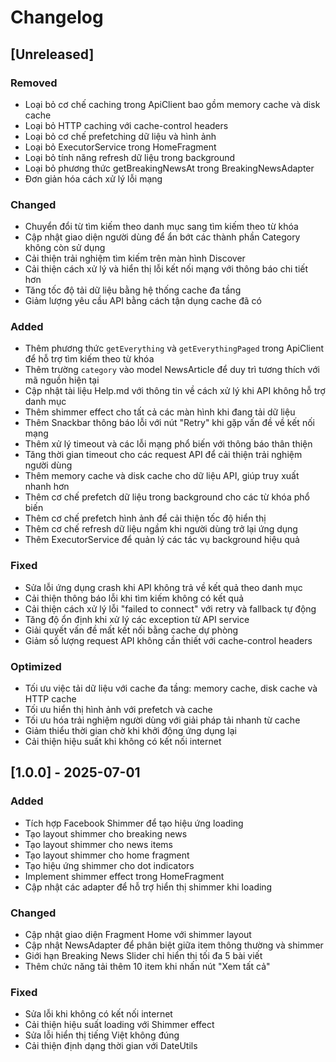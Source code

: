 # Changelog

## [Unreleased]

### Removed
- Loại bỏ cơ chế caching trong ApiClient bao gồm memory cache và disk cache
- Loại bỏ HTTP caching với cache-control headers
- Loại bỏ cơ chế prefetching dữ liệu và hình ảnh
- Loại bỏ ExecutorService trong HomeFragment
- Loại bỏ tính năng refresh dữ liệu trong background
- Loại bỏ phương thức getBreakingNewsAt trong BreakingNewsAdapter
- Đơn giản hóa cách xử lý lỗi mạng

### Changed
- Chuyển đổi từ tìm kiếm theo danh mục sang tìm kiếm theo từ khóa
- Cập nhật giao diện người dùng để ẩn bớt các thành phần Category không còn sử dụng
- Cải thiện trải nghiệm tìm kiếm trên màn hình Discover
- Cải thiện cách xử lý và hiển thị lỗi kết nối mạng với thông báo chi tiết hơn
- Tăng tốc độ tải dữ liệu bằng hệ thống cache đa tầng
- Giảm lượng yêu cầu API bằng cách tận dụng cache đã có

### Added
- Thêm phương thức `getEverything` và `getEverythingPaged` trong ApiClient để hỗ trợ tìm kiếm theo từ khóa
- Thêm trường `category` vào model NewsArticle để duy trì tương thích với mã nguồn hiện tại
- Cập nhật tài liệu Help.md với thông tin về cách xử lý khi API không hỗ trợ danh mục
- Thêm shimmer effect cho tất cả các màn hình khi đang tải dữ liệu
- Thêm Snackbar thông báo lỗi với nút "Retry" khi gặp vấn đề về kết nối mạng
- Thêm xử lý timeout và các lỗi mạng phổ biến với thông báo thân thiện
- Tăng thời gian timeout cho các request API để cải thiện trải nghiệm người dùng
- Thêm memory cache và disk cache cho dữ liệu API, giúp truy xuất nhanh hơn
- Thêm cơ chế prefetch dữ liệu trong background cho các từ khóa phổ biến
- Thêm cơ chế prefetch hình ảnh để cải thiện tốc độ hiển thị
- Thêm cơ chế refresh dữ liệu ngầm khi người dùng trở lại ứng dụng
- Thêm ExecutorService để quản lý các tác vụ background hiệu quả

### Fixed
- Sửa lỗi ứng dụng crash khi API không trả về kết quả theo danh mục
- Cải thiện thông báo lỗi khi tìm kiếm không có kết quả
- Cải thiện cách xử lý lỗi "failed to connect" với retry và fallback tự động
- Tăng độ ổn định khi xử lý các exception từ API service
- Giải quyết vấn đề mất kết nối bằng cache dự phòng
- Giảm số lượng request API không cần thiết với cache-control headers

### Optimized
- Tối ưu việc tải dữ liệu với cache đa tầng: memory cache, disk cache và HTTP cache
- Tối ưu hiển thị hình ảnh với prefetch và cache
- Tối ưu hóa trải nghiệm người dùng với giải pháp tải nhanh từ cache
- Giảm thiểu thời gian chờ khi khởi động ứng dụng lại
- Cải thiện hiệu suất khi không có kết nối internet

## [1.0.0] - 2025-07-01

### Added
- Tích hợp Facebook Shimmer để tạo hiệu ứng loading
- Tạo layout shimmer cho breaking news
- Tạo layout shimmer cho news items
- Tạo layout shimmer cho home fragment
- Tạo hiệu ứng shimmer cho dot indicators
- Implement shimmer effect trong HomeFragment
- Cập nhật các adapter để hỗ trợ hiển thị shimmer khi loading

### Changed
- Cập nhật giao diện Fragment Home với shimmer layout
- Cập nhật NewsAdapter để phân biệt giữa item thông thường và shimmer
- Giới hạn Breaking News Slider chỉ hiển thị tối đa 5 bài viết
- Thêm chức năng tải thêm 10 item khi nhấn nút "Xem tất cả"

### Fixed
- Sửa lỗi khi không có kết nối internet
- Cải thiện hiệu suất loading với Shimmer effect
- Sửa lỗi hiển thị tiếng Việt không đúng
- Cải thiện định dạng thời gian với DateUtils 
